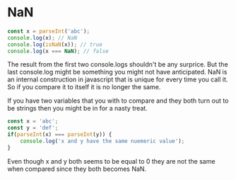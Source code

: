 # NaN

```javascript
const x = parseInt('abc');
console.log(x); // NaN
console.log(isNaN(x)); // true
console.log(x === NaN); // false
```
The result from the first two console.logs shouldn't be any surprice. But the last console.log might be something you might not have anticipated.
NaN is an internal construction in javascript that is unique for every time you call it. So if you compare it to itself it is no longer the same.

If you have two variables that you with to compare and they both turn out to be strings then you might be in for a nasty treat.
```javascript
const x = 'abc';
const y = 'def';
if(parseInt(x) === parseInt(y)) {
    console.log('x and y have the same nuemeric value');
}
```
Even though x and y both seems to be equal to 0 they are not the same when compared since they both becomes NaN.